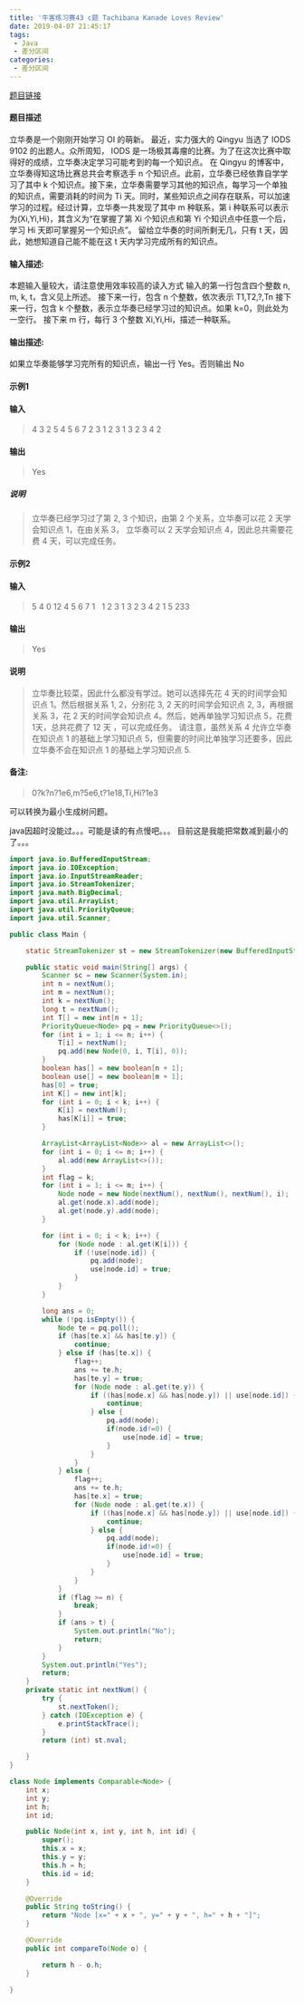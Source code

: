 ```yaml
---
title: '牛客练习赛43 c题 Tachibana Kanade Loves Review'
date: 2019-04-07 21:45:17
tags:
 - Java
 - 差分区间
categories:
 - 差分区间
---
```

[题目链接](https://ac.nowcoder.com/acm/contest/548/C)


#### 题目描述
立华奏是一个刚刚开始学习 OI 的萌新。
最近，实力强大的 Qingyu 当选了 IODS 9102 的出题人。众所周知， IODS 是一场极其毒瘤的比赛。为了在这次比赛中取得好的成绩，立华奏决定学习可能考到的每一个知识点。
在 Qingyu 的博客中，立华奏得知这场比赛总共会考察选手 n 个知识点。此前，立华奏已经依靠自学学习了其中 k 个知识点。接下来，立华奏需要学习其他的知识点，每学习一个单独的知识点，需要消耗的时间为 Ti 天。同时，某些知识点之间存在联系，可以加速学习的过程。经过计算，立华奏一共发现了其中 m 种联系，第 i 种联系可以表示为(Xi,Yi,Hi)，其含义为“在掌握了第 Xi 个知识点和第 Yi 个知识点中任意一个后，学习 Hi 天即可掌握另一个知识点”。
留给立华奏的时间所剩无几，只有 t 天，因此，她想知道自己能不能在这 t 天内学习完成所有的知识点。
#### 输入描述:
本题输入量较大，请注意使用效率较高的读入方式
输入的第一行包含四个整数 n, m, k, t，含义见上所述。
接下来一行，包含 n 个整数，依次表示 T1,T2,?,Tn
接下来一行，包含 k 个整数，表示立华奏已经学习过的知识点。如果 k=0，则此处为一空行。
接下来 m 行，每行 3 个整数 Xi,Yi,Hi，描述一种联系。
#### 输出描述:
如果立华奏能够学习完所有的知识点，输出一行 Yes。否则输出 No

#### 示例1
#### 输入
>4 3 2 5
4 5 6 7
2 3
1 2 3
1 3 2
3 4 2
#### 输出
>Yes
##### 说明
>立华奏已经学习过了第 2, 3 个知识，由第 2 个关系，立华奏可以花 2 天学会知识点 1，在由关系 3， 立华奏可以 2 天学会知识点 4，因此总共需要花费 4 天，可以完成任务。
#### 示例2
#### 输入
>5 4 0 12
4 5 6 7 1
&nbsp;
1 2 3
1 3 2
3 4 2
1 5 233
#### 输出
>Yes
#### 说明
>立华奏比较菜，因此什么都没有学过。她可以选择先花 4 天的时间学会知识点 1。然后根据关系 1, 2，分别花 3, 2 天的时间学会知识点 2, 3，再根据关系 3，花 2 天的时间学会知识点 4。然后，她再单独学习知识点 5，花费1天，总共花费了 12 天 ，可以完成任务。
请注意，虽然关系 4 允许立华奏在知识点 1 的基础上学习知识点 5，但需要的时间比单独学习还要多，因此立华奏不会在知识点 1 的基础上学习知识点 5.
#### 备注:
>0?k?n?1e6,m?5e6,t?1e18,Ti,Hi?1e3

可以转换为最小生成树问题。

java因超时没能过。。。可能是读的有点慢吧。。。
目前这是我能把常数减到最小的了。。。

```java
import java.io.BufferedInputStream;
import java.io.IOException;
import java.io.InputStreamReader;
import java.io.StreamTokenizer;
import java.math.BigDecimal;
import java.util.ArrayList;
import java.util.PriorityQueue;
import java.util.Scanner;

public class Main {

	static StreamTokenizer st = new StreamTokenizer(new BufferedInputStream(System.in));

	public static void main(String[] args) {
		Scanner sc = new Scanner(System.in);
		int n = nextNum();
		int m = nextNum();
		int k = nextNum();
		long t = nextNum();
		int T[] = new int[n + 1];
		PriorityQueue<Node> pq = new PriorityQueue<>();
		for (int i = 1; i <= n; i++) {
			T[i] = nextNum();
			pq.add(new Node(0, i, T[i], 0));
		}
		boolean has[] = new boolean[n + 1];
		boolean use[] = new boolean[m + 1];
		has[0] = true;
		int K[] = new int[k];
		for (int i = 0; i < k; i++) {
			K[i] = nextNum();
			has[K[i]] = true;
		}

		ArrayList<ArrayList<Node>> al = new ArrayList<>();
		for (int i = 0; i <= n; i++) {
			al.add(new ArrayList<>());
		}
		int flag = k;
		for (int i = 1; i <= m; i++) {
			Node node = new Node(nextNum(), nextNum(), nextNum(), i);
			al.get(node.x).add(node);
			al.get(node.y).add(node);
		}

		for (int i = 0; i < k; i++) {
			for (Node node : al.get(K[i])) {
				if (!use[node.id]) {
					pq.add(node);
					use[node.id] = true;
				}
			}
		}

		long ans = 0;
		while (!pq.isEmpty()) {
			Node te = pq.poll();
			if (has[te.x] && has[te.y]) {
				continue;
			} else if (has[te.x]) {
				flag++;
				ans += te.h;
				has[te.y] = true;
				for (Node node : al.get(te.y)) {
					if ((has[node.x] && has[node.y]) || use[node.id]) {
						continue;
					} else {
						pq.add(node);
						if(node.id!=0) {
							use[node.id] = true;
						}
					}
				}
			} else {
				flag++;
				ans += te.h;
				has[te.x] = true;
				for (Node node : al.get(te.x)) {
					if ((has[node.x] && has[node.y]) || use[node.id]) {
						continue;
					} else {
						pq.add(node);
						if(node.id!=0) {
							use[node.id] = true;
						}
					}
				}
			}
			if (flag >= n) {
				break;
			}
			if (ans > t) {
				System.out.println("No");
				return;
			}
		}
		System.out.println("Yes");
		return;
	}
	private static int nextNum() {
		try {
			st.nextToken();
		} catch (IOException e) {
			e.printStackTrace();
		}
		return (int) st.nval;

	}
}

class Node implements Comparable<Node> {
	int x;
	int y;
	int h;
	int id;

	public Node(int x, int y, int h, int id) {
		super();
		this.x = x;
		this.y = y;
		this.h = h;
		this.id = id;
	}

	@Override
	public String toString() {
		return "Node [x=" + x + ", y=" + y + ", h=" + h + "]";
	}

	@Override
	public int compareTo(Node o) {

		return h - o.h;
	}

}
```

